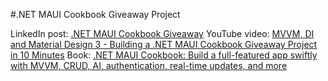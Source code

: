 #.NET MAUI Cookbook Giveaway Project

LinkedIn post: [.NET MAUI Cookbook Giveaway]([url](https://www.linkedin.com/posts/alex-russkov_dotnetmaui-maui-android-activity-7302760137985867777-aPH6/))
YouTube video: [MVVM, DI and Material Design 3 - Building a .NET MAUI Cookbook Giveaway Project in 10 Minutes]([url](https://youtu.be/W7p2Hya4Nto?si=aYuwB1XqctTiskjx))
Book: [.NET MAUI Cookbook: Build a full-featured app swiftly with MVVM, CRUD, AI, authentication, real-time updates, and more]([url](https://www.amazon.com/NET-MAUI-Cookbook-full-featured-authentication/dp/1835461123))


